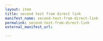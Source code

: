 ```yaml
---
layout: item
title: second test from direct link
manifest_name: second-test-from-direct-link
permalink: second-test-from-direct-link
external_manifest_url: 

---
```

<!-- Add an essay or interpretive material below this line,
using HTML or markdown.  Do not modify this file above this line -->
